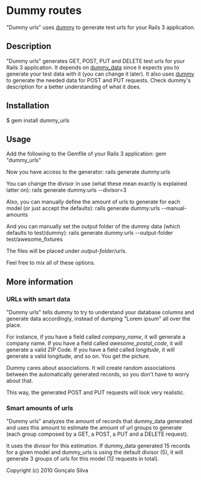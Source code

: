 # Dummy routes

"Dummy urls" uses [dummy](http://github.com/goncalossilva/dummy) to generate test urls for your Rails 3 application.

## Description

"Dummy urls" generates GET, POST, PUT and DELETE test urls for your Rails 3 application. It depends on [dummy\_data](http://github.com/goncalossilva/dummy_data) since it expects you to generate your test data with it (you can change it later). It also uses [dummy](http://github.com/goncalossilva/dummy) to generate the needed data for POST and PUT requests. Check dummy's description for a better understanding of what it does.

## Installation

$ gem install dummy_urls

## Usage

Add the following to the Gemfile of your Rails 3 application:
    gem "dummy_urls"
    
Now you have access to the generator:
    rails generate dummy:urls
    
You can change the divisor in use (what these mean exactly is explained latter on):
    rails generate dummy:urls --divisor=3
    
Also, you can manually define the amount of urls to generate for each model (or just accept the defaults):
    rails generate dummy:urls --manual-amounts
    
And you can manually set the output folder of the dummy data (which defaults to test/dummy):
    rails generate dummy:urls --output-folder test/awesome_fixtures

The files will be placed under _output-folder_/urls.
    
Feel free to mix all of these options.

## More information

### URLs with smart data

"Dummy urls" tells dummy to try to understand your database columns and generate data accordingly, instead of dumping "Lorem ipsum" all over the place.

For instance, if you have a field called _company\_name_, it will generate a company name. If you have a field called _awesome\_postal\_code_, it will generate a valid ZIP Code. If you have a field called _longitude_, it will generate a valid longitude, and so on. You get the picture.

Dummy cares about associations. It will create random associations between the automatically generated records, so you don't have to worry about that.

This way, the generated POST and PUT requests will look very realistic.

### Smart amounts of urls

"Dummy urls" analyzes the amount of records that dummy\_data generated and uses this amount to estimate the amount of url groups to generate (each group composed by a GET, a POST, a PUT and a DELETE request).

It uses the divisor for this estimation. If dummy\_data generated 15 records for a given model and dummy\_urls is using the default divisor (5), it will generate 3 groups of urls for this model (12 requests in total).

Copyright (c) 2010 Gonçalo Silva
